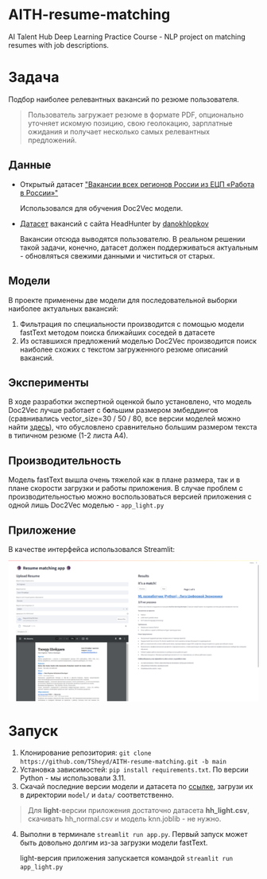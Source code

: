# AITH-resume-matching
AI Talent Hub Deep Learning Practice Course - NLP project on matching resumes with job descriptions.

# Задача
Подбор наиболее релевантных вакансий по резюме пользователя.

>Пользователь загружает резюме в формате PDF, опционально уточняет искомую позицию, свою геолокацию, зарплатные ожидания 
> и получает несколько самых релевантных предложений.

## Данные
- Открытый датасет ["Вакансии всех регионов России из ЕЦП «Работа в России»"](https://trudvsem.ru/opendata/datasets)

  Использовался для обучения Doc2Vec модели.

- [Датасет](https://t.me/danokhlopkov/704) вакансий с сайта HeadHunter by [danokhlopkov](https://t.me/danokhlopkov)

    Вакансии отсюда выводятся пользователю. В реальном решении такой задачи, конечно, 
датасет должен поддерживаться актуальным - обновляться свежими данными и чиститься от старых.

## Модели
В проекте применены две модели для последовательной выборки наиболее актуальных вакансий:
1. Фильтрация по специальности производится с помощью модели fastText методом поиска ближайших соседей в датасете
2. Из оставшихся предложений моделью Doc2Vec производится поиск наиболее схожих с текстом загруженного резюме описаний вакансий. 

## Эксперименты
В ходе разработки экспертной оценкой было установлено, что модель Doc2Vec лучше работает с б**о**льшим размером 
эмбеддингов (сравнивались vector_size=30 / 50 / 80, все версии моделей можно найти [здесь](https://disk.yandex.ru/d/lRbEmHhipI51MQ)), что обусловлено сравнительно большим размером текста в 
типичном резюме (1-2 листа А4).

## Производительность 
Модель fastText вышла очень тяжелой как в плане размера, так и в плане скорости загрузки и работы приложения.
В случае проблем с производительностью можно воспользоваться версией приложения с одной лишь Doc2Vec моделью - `app_light.py`

## Приложение
В качестве интерфейса использовался Streamlit:

![UI](assets/UI_demo.png)


# Запуск
1. Клонирование репозитория: `git clone https://github.com/TSheyd/AITH-resume-matching.git -b main`
2. Установка зависимостей: `pip install requirements.txt`. По версии Python - мы использовали 3.11.
3. Скачай последние версии модели и датасета по [ссылке](https://disk.yandex.ru/d/lRbEmHhipI51MQ), 
загрузи их в директории `model/` и `data/` соответственно.
  > Для **light**-версии приложения достаточно датасета **hh_light.csv**, скачивать hh_normal.csv и модель knn.joblib - не нужно.
4. Выполни в терминале `streamlit run app.py`. Первый запуск может быть довольно долгим из-за загрузки модели fastText.
  
   light-версия приложения запускается командой `streamlit run app_light.py`